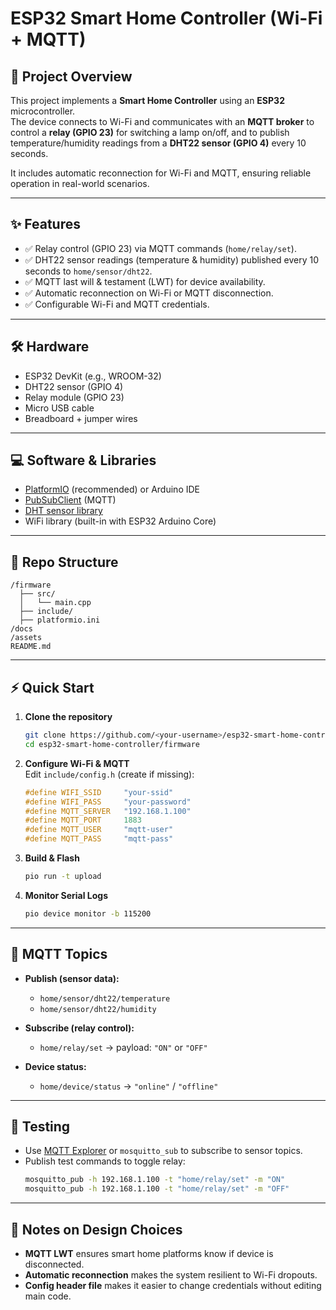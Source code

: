 # ESP32 Smart Home Controller (Wi-Fi + MQTT)

## 📌 Project Overview
This project implements a **Smart Home Controller** using an **ESP32** microcontroller.  
The device connects to Wi-Fi and communicates with an **MQTT broker** to control a **relay (GPIO 23)** for switching a lamp on/off, and to publish temperature/humidity readings from a **DHT22 sensor (GPIO 4)** every 10 seconds.  

It includes automatic reconnection for Wi-Fi and MQTT, ensuring reliable operation in real-world scenarios.

---

## ✨ Features
- ✅ Relay control (GPIO 23) via MQTT commands (`home/relay/set`).  
- ✅ DHT22 sensor readings (temperature & humidity) published every 10 seconds to `home/sensor/dht22`.  
- ✅ MQTT last will & testament (LWT) for device availability.  
- ✅ Automatic reconnection on Wi-Fi or MQTT disconnection.  
- ✅ Configurable Wi-Fi and MQTT credentials.  

---

## 🛠️ Hardware
- ESP32 DevKit (e.g., WROOM-32)  
- DHT22 sensor (GPIO 4)  
- Relay module (GPIO 23)  
- Micro USB cable  
- Breadboard + jumper wires  

---

## 💻 Software & Libraries
- [PlatformIO](https://platformio.org/) (recommended) or Arduino IDE  
- [PubSubClient](https://pubsubclient.knolleary.net/) (MQTT)  
- [DHT sensor library](https://github.com/adafruit/DHT-sensor-library)  
- WiFi library (built-in with ESP32 Arduino Core)  

---

## 📂 Repo Structure
```
/firmware
  ├── src/
  │   └── main.cpp
  ├── include/
  ├── platformio.ini
/docs
/assets
README.md
```

---

## ⚡ Quick Start
1. **Clone the repository**  
   ```bash
   git clone https://github.com/<your-username>/esp32-smart-home-controller.git
   cd esp32-smart-home-controller/firmware
   ```

2. **Configure Wi-Fi & MQTT**  
   Edit `include/config.h` (create if missing):
   ```cpp
   #define WIFI_SSID     "your-ssid"
   #define WIFI_PASS     "your-password"
   #define MQTT_SERVER   "192.168.1.100"
   #define MQTT_PORT     1883
   #define MQTT_USER     "mqtt-user"
   #define MQTT_PASS     "mqtt-pass"
   ```

3. **Build & Flash**  
   ```bash
   pio run -t upload
   ```

4. **Monitor Serial Logs**  
   ```bash
   pio device monitor -b 115200
   ```

---

## 📡 MQTT Topics
- **Publish (sensor data):**
  - `home/sensor/dht22/temperature`
  - `home/sensor/dht22/humidity`

- **Subscribe (relay control):**
  - `home/relay/set` → payload: `"ON"` or `"OFF"`

- **Device status:**
  - `home/device/status` → `"online"` / `"offline"`

---

## 🧪 Testing
- Use [MQTT Explorer](http://mqtt-explorer.com/) or `mosquitto_sub` to subscribe to sensor topics.  
- Publish test commands to toggle relay:  
  ```bash
  mosquitto_pub -h 192.168.1.100 -t "home/relay/set" -m "ON"
  mosquitto_pub -h 192.168.1.100 -t "home/relay/set" -m "OFF"
  ```

---

## 📖 Notes on Design Choices
- **MQTT LWT** ensures smart home platforms know if device is disconnected.  
- **Automatic reconnection** makes the system resilient to Wi-Fi dropouts.  
- **Config header file** makes it easier to change credentials without editing main code.  
